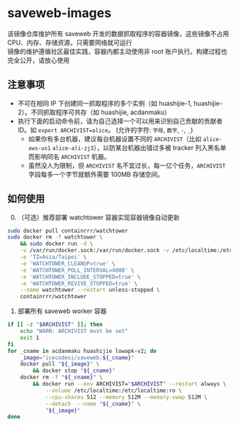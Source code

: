 # saveweb-images

该镜像仓库维护所有 saveweb 开发的数据抓取程序的容器镜像，这些镜像不占用 CPU、内存、存储资源，只需要网络就可运行  
镜像的维护遵循社区最佳实践，容器内都主动使用非 root 账户执行。构建过程也完全公开，请放心使用  

## 注意事项

* 不可在相同 IP 下创建同一抓取程序的多个实例（如 huashijie-1, huashijie-2）。不同抓取程序可共存（如 huashijie, acdanmaku）
* 执行下面的启动命令前，请为自己选择一个可以用来识别自己贡献的贡献者 ID。如 `export ARCHIVIST=alice`。 (允许的字符: `字母`, `数字`, `-`, `_`)
   * 如果你有多台机器，建议每台机器设置不同的 `ARCHIVIST`（比如 `alice-aws-us1` `alice-ali-zj3`），以防某台机器出错过多被 tracker 列入黑名单而影响同名 `ARCHIVIST` 机器。
   * 虽然没人为限制，但 `ARCHIVIST` 名不宜过长，每一亿个任务，`ARCHIVIST` 字段每多一个字节就额外需要 100MB 存储空间。

## 如何使用

0. （可选）推荐部署 watchtower 容器实现容器镜像自动更新

```bash
sudo docker pull containrrr/watchtower
sudo docker rm -f watchtower \
    && sudo docker run -d \
    -v /var/run/docker.sock:/var/run/docker.sock -v /etc/localtime:/etc/localtime:ro \
    -e 'TZ=Asia/Taipei' \
    -e 'WATCHTOWER_CLEANUP=true' \
    -e 'WATCHTOWER_POLL_INTERVAL=4800' \
    -e 'WATCHTOWER_INCLUDE_STOPPED=true' \
    -e 'WATCHTOWER_REVIVE_STOPPED=true' \
    --name watchtower --restart unless-stopped \
    containrrr/watchtower
```

1. 部署所有 saveweb worker 容器

```bash
if [[ -z "$ARCHIVIST" ]]; then
    echo "WARN: ARCHIVIST must be set"
    exit 1
fi
for _cname in acdanmaku huashijie lowapk-v2; do
    _image="icecodexi/saveweb:${_cname}"
    docker pull "${_image}" \
        && docker stop "${_cname}"
    docker rm -f "${_cname}" \
        && docker run --env ARCHIVIST="$ARCHIVIST" --restart always \
            --volume /etc/localtime:/etc/localtime:ro \
            --cpu-shares 512 --memory 512M --memory-swap 512M \
            --detach  --name "${_cname}" \
            "${_image}"
done
```
